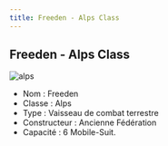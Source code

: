 ```yaml
---
title: Freeden - Alps Class
---
```


Freeden - Alps Class
--------------------

![alps](/images/stories/saga/gundamx/mechas/alps.png)
- Nom : Freeden  
- Classe : Alps  
- Type : Vaisseau de combat terrestre   
- Constructeur : Ancienne Fédération  
- Capacité : 6 Mobile-Suit.

